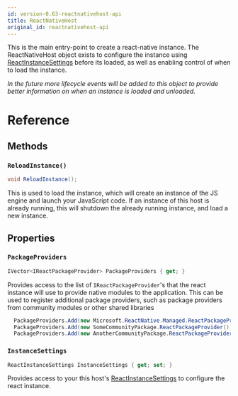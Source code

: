 ```yaml
---
id: version-0.63-reactnativehost-api
title: ReactNativeHost
original_id: reactnativehost-api
---
```


This is the main entry-point to create a react-native instance.  The ReactNativeHost object exists to configure the instance using [ReactInstanceSettings](ReactInstanceSettings-api-windows.md) before its loaded, as well as enabling control of when to load the instance. 


_In the future more lifecycle events will be added to this object to provide better information on when an instance is loaded and unloaded._

# Reference

## Methods

### `ReloadInstance()`

```csharp
void ReloadInstance();
```

This is used to load the instance, which will create an instance of the JS engine and launch your JavaScript code.  If an instance of this host is already running, this will shutdown the already running instance, and load a new instance. 

## Properties

### `PackageProviders`

```csharp
IVector<IReactPackageProvider> PackageProviders { get; }
```


Provides access to the list of `IReactPackageProvider`'s that the react instance will use to provide native modules to the application.  This can be used to register additional package providers, such as package providers from community modules or other shared libraries

```csharp
  PackageProviders.Add(new Microsoft.ReactNative.Managed.ReactPackageProvider()); // Includes any modules in this project
  PackageProviders.Add(new SomeCommunityPackage.ReactPackageProvider());
  PackageProviders.Add(new AnotherCommunityPackage.ReactPackageProvider());
```

### `InstanceSettings`

```csharp
ReactInstanceSettings InstanceSettings { get; set; }
```

Provides access to your this host's [ReactInstanceSettings](ReactInstanceSettings-api-windows.md) to configure the react instance.

<!-- // Copyright (c) Microsoft Corporation. All rights reserved.
namespace Microsoft.ReactNative {

  [webhosthidden]
  delegate void OnResumeAction();

  [webhosthidden]
  [default_interface]
  runtimeclass ReactNativeHost {
    ReactNativeHost();

    IVector<IReactPackageProvider> PackageProviders { get; set; };
    ReactInstanceSettings InstanceSettings { get; set; };

    void ReloadInstance();
  }
} // namespace Microsoft.ReactNative

-->
